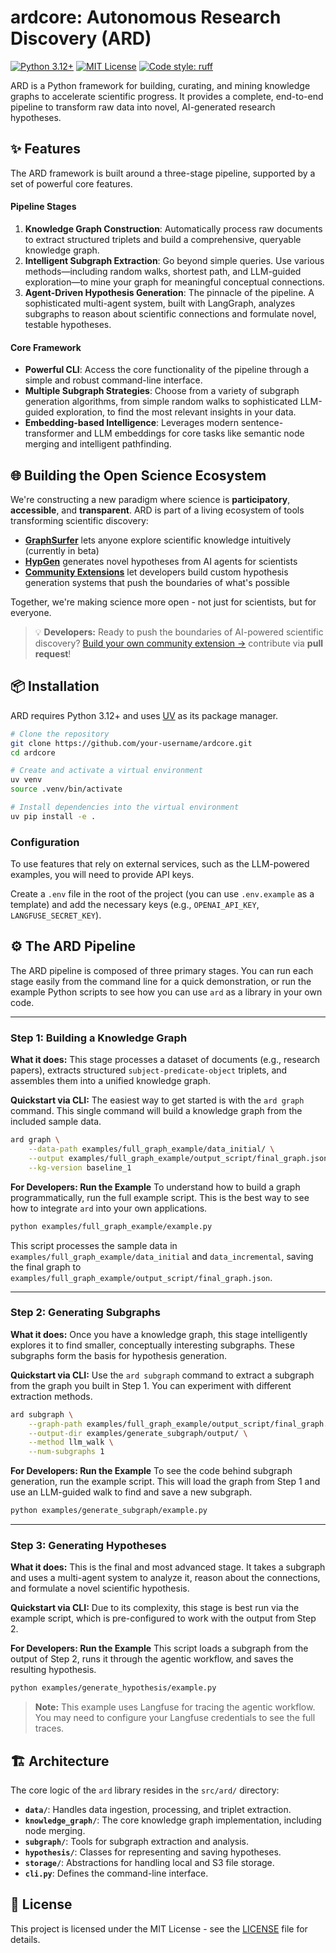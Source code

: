 # ardcore: Autonomous Research Discovery (ARD)

[![Python 3.12+](https://img.shields.io/badge/python-3.12+-blue.svg)](https://www.python.org/downloads/)
[![MIT License](https://img.shields.io/badge/License-MIT-green.svg)](https://choosealicense.com/licenses/mit/)
[![Code style: ruff](https://img.shields.io/endpoint?url=https://raw.githubusercontent.com/charliermarsh/ruff/main/assets/badge/v2.json)](https://github.com/astral-sh/ruff)

ARD is a Python framework for building, curating, and mining knowledge graphs to accelerate scientific progress. It provides a complete, end-to-end pipeline to transform raw data into novel, AI-generated research hypotheses.


## ✨ Features

The ARD framework is built around a three-stage pipeline, supported by a set of powerful core features.

#### Pipeline Stages
1. **Knowledge Graph Construction**: Automatically process raw documents to extract structured triplets and build a comprehensive, queryable knowledge graph.
2. **Intelligent Subgraph Extraction**: Go beyond simple queries. Use various methods—including random walks, shortest path, and LLM-guided exploration—to mine your graph for meaningful conceptual connections.
3. **Agent-Driven Hypothesis Generation**: The pinnacle of the pipeline. A sophisticated multi-agent system, built with LangGraph, analyzes subgraphs to reason about scientific connections and formulate novel, testable hypotheses.

#### Core Framework
- **Powerful CLI**: Access the core functionality of the pipeline through a simple and robust command-line interface.
- **Multiple Subgraph Strategies**: Choose from a variety of subgraph generation algorithms, from simple random walks to sophisticated LLM-guided exploration, to find the most relevant insights in your data.
- **Embedding-based Intelligence**: Leverages modern sentence-transformer and LLM embeddings for core tasks like semantic node merging and intelligent pathfinding.

## 🌐 Building the Open Science Ecosystem

We're constructing a new paradigm where science is **participatory**, **accessible**, and **transparent**. ARD is part of a living ecosystem of tools transforming scientific discovery:

- **[GraphSurfer](https://www.graphsurfer.xyz)** lets anyone explore scientific knowledge intuitively (currently in beta)
- **[HypGen](https://hypgen.ai)** generates novel hypotheses from AI agents for scientists
- **[Community Extensions](community_extensions/)** let developers build custom hypothesis generation systems that push the boundaries of what's possible

Together, we're making science more open - not just for scientists, but for everyone.
> 💡 **Developers:** Ready to push the boundaries of AI-powered scientific discovery? [Build your own community extension →](community_extensions/) contribute via **pull request**!

## 📦 Installation

ARD requires Python 3.12+ and uses [UV](https://github.com/astral-sh/uv) as its package manager.

```bash
# Clone the repository
git clone https://github.com/your-username/ardcore.git
cd ardcore

# Create and activate a virtual environment
uv venv
source .venv/bin/activate

# Install dependencies into the virtual environment
uv pip install -e .
```

### Configuration

To use features that rely on external services, such as the LLM-powered examples, you will need to provide API keys. 

Create a `.env` file in the root of the project (you can use `.env.example` as a template) and add the necessary keys (e.g., `OPENAI_API_KEY`, `LANGFUSE_SECRET_KEY`).

## ⚙️ The ARD Pipeline

The ARD pipeline is composed of three primary stages. You can run each stage easily from the command line for a quick demonstration, or run the example Python scripts to see how you can use `ard` as a library in your own code.

---

### Step 1: Building a Knowledge Graph

**What it does:** This stage processes a dataset of documents (e.g., research papers), extracts structured `subject-predicate-object` triplets, and assembles them into a unified knowledge graph.

**Quickstart via CLI:**
The easiest way to get started is with the `ard graph` command. This single command will build a knowledge graph from the included sample data.
```bash
ard graph \
    --data-path examples/full_graph_example/data_initial/ \
    --output examples/full_graph_example/output_script/final_graph.json \
    --kg-version baseline_1
```

**For Developers: Run the Example**
To understand how to build a graph programmatically, run the full example script. This is the best way to see how to integrate `ard` into your own applications.
```bash
python examples/full_graph_example/example.py
```
This script processes the sample data in `examples/full_graph_example/data_initial` and `data_incremental`, saving the final graph to `examples/full_graph_example/output_script/final_graph.json`.

---

### Step 2: Generating Subgraphs

**What it does:** Once you have a knowledge graph, this stage intelligently explores it to find smaller, conceptually interesting subgraphs. These subgraphs form the basis for hypothesis generation.

**Quickstart via CLI:**
Use the `ard subgraph` command to extract a subgraph from the graph you built in Step 1. You can experiment with different extraction methods.
```bash
ard subgraph \
    --graph-path examples/full_graph_example/output_script/final_graph.json \
    --output-dir examples/generate_subgraph/output/ \
    --method llm_walk \
    --num-subgraphs 1
```

**For Developers: Run the Example**
To see the code behind subgraph generation, run the example script. This will load the graph from Step 1 and use an LLM-guided walk to find and save a new subgraph.
```bash
python examples/generate_subgraph/example.py
```
---

### Step 3: Generating Hypotheses

**What it does:** This is the final and most advanced stage. It takes a subgraph and uses a multi-agent system to analyze it, reason about the connections, and formulate a novel scientific hypothesis.

**Quickstart via CLI:**
Due to its complexity, this stage is best run via the example script, which is pre-configured to work with the output from Step 2.

**For Developers: Run the Example**
This script loads a subgraph from the output of Step 2, runs it through the agentic workflow, and saves the resulting hypothesis.
```bash
python examples/generate_hypothesis/example.py
```
> **Note:** This example uses Langfuse for tracing the agentic workflow. You may need to configure your Langfuse credentials to see the full traces.

## 🏗️ Architecture

The core logic of the `ard` library resides in the `src/ard/` directory:

- **`data/`**: Handles data ingestion, processing, and triplet extraction.
- **`knowledge_graph/`**: The core knowledge graph implementation, including node merging.
- **`subgraph/`**: Tools for subgraph extraction and analysis.
- **`hypothesis/`**: Classes for representing and saving hypotheses.
- **`storage/`**: Abstractions for handling local and S3 file storage.
- **`cli.py`**: Defines the command-line interface.


## 📝 License

This project is licensed under the MIT License - see the [LICENSE](LICENSE) file for details.
